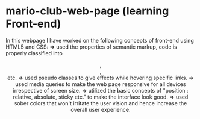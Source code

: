 # mario-club-web-page (learning Front-end)
In this webpage I have worked on the following concepts of front-end using HTML5 and CSS:
  => used the properties of semantic markup, code is properly classified into <header>, <main>, <nav> etc.
  => used pseudo classes to give effects while hovering specific links.
  => used media queries to make the web page responsive for all devices irrespective of screen size.
  => utilized the basic concepts of "position : relative, absolute, sticky etc." to make the interface look good.
  => used sober colors that won't irritate the user vision and hence increase the overall user experience.


